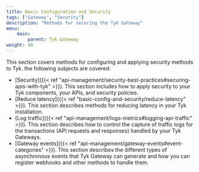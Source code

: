 ```yaml
---
title: Basic Configuration and Security
tags: ["Gateway", "Security"]
description: "Methods for securing the Tyk Gateway"
menu:
    main:
        parent: Tyk Gateway
weight: 40
---
```



This section covers methods for configuring and applying security methods to Tyk. the following subjects are covered:

- [Security]({{< ref "api-management/security-best-practices#securing-apis-with-tyk" >}}). This section includes how to apply security to your Tyk components, your APIs, and security policies.
- [Reduce latency]({{< ref "basic-config-and-security/reduce-latency" >}}). This section describes methods for reducing latency in your Tyk installation.
- [Log traffic]({{< ref "api-management/logs-metrics#logging-api-traffic" >}}). This section describes how to control the capture of traffic logs for the transactions (API requests and responses) handled by your Tyk Gateways.
- [Gateway events]({{< ref "api-management/gateway-events#event-categories" >}}). This section describes the different types of asynchronous events that Tyk Gateway can generate and how you can register webhooks and other methods to handle them.
